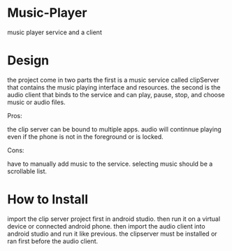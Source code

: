 # Music-Player
music player service and a client

# Design
the project come in two parts the first is a music service called clipServer that contains the music playing interface and resources.
the second is the audio client that binds to the service and can play, pause, stop, and choose music or audio files.

Pros:

the clip server can be bound to multiple apps. 
audio will continnue playing even if the phone is not in the foreground or is locked.

Cons:

have to manually add music to the service. 
selecting music should be a scrollable list.

# How to Install
import the clip server project first in android studio. then run it on a virtual device or connected android phone.
then import the audio client into android studio and run it like previous.
the clipserver must be installed or ran first before the audio client.
